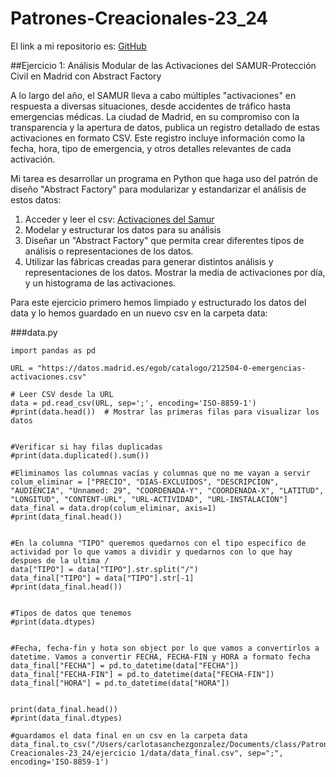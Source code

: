 # Patrones-Creacionales-23_24

El link a mi repositorio es: [GitHub](https://github.com/crltsnch/Patrones-Creacionales-23_24.git)

##Ejercicio 1: Análisis Modular de las Activaciones del SAMUR-Protección Civil en Madrid con Abstract Factory

A lo largo del año, el SAMUR lleva a cabo múltiples "activaciones" en respuesta a diversas situaciones, desde accidentes de tráfico hasta emergencias médicas. La ciudad de Madrid, en su compromiso con la transparencia y la apertura de datos, publica un registro detallado de estas activaciones en formato CSV. Este registro incluye información como la fecha, hora, tipo de emergencia, y otros detalles relevantes de cada activación.

Mi tarea es desarrollar un programa en Python que haga uso del patrón de diseño "Abstract Factory" para modularizar y estandarizar el análisis de estos datos:
1. Acceder y leer el csv: [Activaciones del Samur](https://datos.madrid.es/egob/catalogo/212504-0-emergencias-activaciones.csv)
2. Modelar y estructurar los datos para su análisis
3. Diseñar un "Abstract Factory" que permita crear diferentes tipos de análisis o representaciones de los datos.
4. Utilizar las fábricas creadas para generar distintos análisis y representaciones de los datos. Mostrar la media de activaciones por día, y un histograma de las activaciones.

Para este ejercicio primero hemos limpiado y estructurado los datos del data y lo hemos guardado en un nuevo csv en la carpeta data:

###data.py

```
import pandas as pd

URL = "https://datos.madrid.es/egob/catalogo/212504-0-emergencias-activaciones.csv"

# Leer CSV desde la URL
data = pd.read_csv(URL, sep=';', encoding='ISO-8859-1')
#print(data.head())  # Mostrar las primeras filas para visualizar los datos


#Verificar si hay filas duplicadas
#print(data.duplicated().sum())

#Eliminamos las columnas vacías y columnas que no me vayan a servir
colum_eliminar = ["PRECIO", "DIAS-EXCLUIDOS", "DESCRIPCION", "AUDIENCIA", "Unnamed: 29", "COORDENADA-Y", "COORDENADA-X", "LATITUD", "LONGITUD", "CONTENT-URL", "URL-ACTIVIDAD", "URL-INSTALACION"]
data_final = data.drop(colum_eliminar, axis=1)
#print(data_final.head())


#En la columna "TIPO" queremos quedarnos con el tipo especifico de actividad por lo que vamos a dividir y quedarnos con lo que hay despues de la ultima /
data["TIPO"] = data["TIPO"].str.split("/")
data_final["TIPO"] = data["TIPO"].str[-1]
#print(data_final.head())


#Tipos de datos que tenemos
#print(data.dtypes)


#Fecha, fecha-fin y hota son object por lo que vamos a convertirlos a datetime. Vamos a convertir FECHA, FECHA-FIN y HORA a formato fecha
data_final["FECHA"] = pd.to_datetime(data["FECHA"])
data_final["FECHA-FIN"] = pd.to_datetime(data["FECHA-FIN"])
data_final["HORA"] = pd.to_datetime(data["HORA"])


print(data_final.head())
#print(data_final.dtypes)

#guardamos el data final en un csv en la carpeta data
data_final.to_csv("/Users/carlotasanchezgonzalez/Documents/class/Patrones-Creacionales-23_24/ejercicio 1/data/data_final.csv", sep=";", encoding='ISO-8859-1')
```
